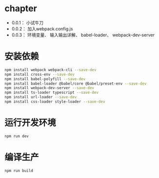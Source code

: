 # chapter

- 0.0.1： 小试牛刀
- 0.0.2： 加入webpack.config.js
- 0.0.3： 环境变量、 输入输出详解、 babel-loader、 webpack-dev-server


# 安装依赖

```bash
npm install webpack webpack-cli --save-dev
npm install cross-env --save-dev
npm install babel-polyfill --save-dev
npm install babel-loader @babel/core @babel/preset-env --save-dev
npm install webpack-dev-server --save-dev
npm install ts-loader typescript --save-dev
npm install url-loader --save-dev
npm install css-loader style-loader --save-dev
```

# 运行开发环境

```bash
npm run dev
```

# 编译生产

```bash
npm run build
```